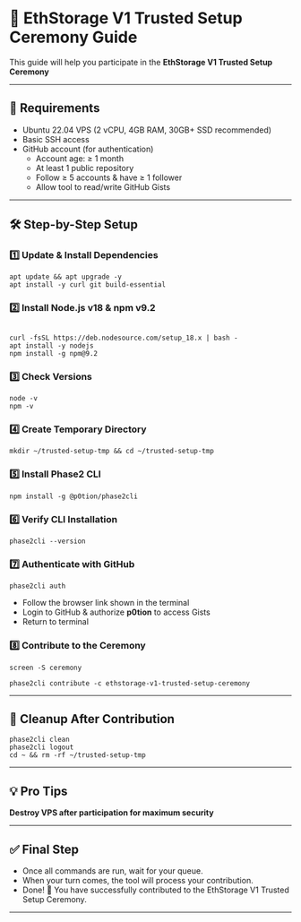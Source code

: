 # 🚀 EthStorage V1 Trusted Setup Ceremony Guide

This guide will help you participate in the **EthStorage V1 Trusted Setup Ceremony** 

---

## 📌 Requirements
- Ubuntu 22.04 VPS (2 vCPU, 4GB RAM, 30GB+ SSD recommended)
- Basic SSH access
- GitHub account (for authentication)
  - Account age: ≥ 1 month  
  - At least 1 public repository  
  - Follow ≥ 5 accounts & have ≥ 1 follower  
  - Allow tool to read/write GitHub Gists

---

## 🛠 Step-by-Step Setup

### 1️⃣ Update & Install Dependencies
```
apt update && apt upgrade -y
apt install -y curl git build-essential

```

### 2️⃣ Install Node.js v18 & npm v9.2
```

curl -fsSL https://deb.nodesource.com/setup_18.x | bash -
apt install -y nodejs
npm install -g npm@9.2
```

### 3️⃣ Check Versions


```
node -v
npm -v
```

### 4️⃣ Create Temporary Directory

```
mkdir ~/trusted-setup-tmp && cd ~/trusted-setup-tmp

```
### 5️⃣ Install Phase2 CLI

```
npm install -g @p0tion/phase2cli
```

### 6️⃣ Verify CLI Installation


```
phase2cli --version
```

### 7️⃣ Authenticate with GitHub

```
phase2cli auth
```

* Follow the browser link shown in the terminal
* Login to GitHub & authorize **p0tion** to access Gists
* Return to terminal

### 8️⃣ Contribute to the Ceremony

```
screen -S ceremony
```

```
phase2cli contribute -c ethstorage-v1-trusted-setup-ceremony
```

---

## 🧹 Cleanup After Contribution

```
phase2cli clean
phase2cli logout
cd ~ && rm -rf ~/trusted-setup-tmp
```

---

## 💡 Pro Tips

 **Destroy VPS after participation for maximum security**

---

## ✅ Final Step
- Once all commands are run, wait for your queue.  
- When your turn comes, the tool will process your contribution.  
- Done! 🎉 You have successfully contributed to the EthStorage V1 Trusted Setup Ceremony.

---
